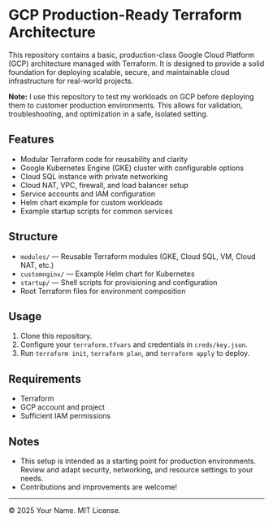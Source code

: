 # GCP Production-Ready Terraform Architecture

This repository contains a basic, production-class Google Cloud Platform (GCP) architecture managed with Terraform. It is designed to provide a solid foundation for deploying scalable, secure, and maintainable cloud infrastructure for real-world projects.

**Note:** I use this repository to test my workloads on GCP before deploying them to customer production environments. This allows for validation, troubleshooting, and optimization in a safe, isolated setting.

## Features

- Modular Terraform code for reusability and clarity
- Google Kubernetes Engine (GKE) cluster with configurable options
- Cloud SQL instance with private networking
- Cloud NAT, VPC, firewall, and load balancer setup
- Service accounts and IAM configuration
- Helm chart example for custom workloads
- Example startup scripts for common services

## Structure

- `modules/` — Reusable Terraform modules (GKE, Cloud SQL, VM, Cloud NAT, etc.)
- `customnginx/` — Example Helm chart for Kubernetes
- `startup/` — Shell scripts for provisioning and configuration
- Root Terraform files for environment composition

## Usage

1. Clone this repository.
2. Configure your `terraform.tfvars` and credentials in `creds/key.json`.
3. Run `terraform init`, `terraform plan`, and `terraform apply` to deploy.

## Requirements

- Terraform
- GCP account and project
- Sufficient IAM permissions

## Notes

- This setup is intended as a starting point for production environments. Review and adapt security, networking, and resource settings to your needs.
- Contributions and improvements are welcome!

---

© 2025 Your Name. MIT License.
